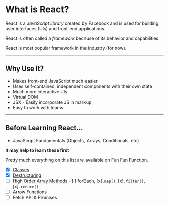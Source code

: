 # What is React?

React is a _JavaScript library_ created by Facebook and is used for building user interfaces (UIs) and front-end applications.

React is often called a _framework_ because of its behavior and capabilities.

React is most popular framework in the industry (for now).

---

## Why Use It?

- Makes front-end JavaScript much easier
- Uses self-contained, independent components with their own state
- Much more interactive UIs
- Virtual <span title="Document Object Model">DOM</span>
- JSX - Easily incorporate JS in markup
- Easy to work with teams

---

## Before Learning React...

- JavaScript Fundamentals (Objects, Arrays, Conditionals, etc)

**It may help to learn these first**

Pretty much everything on this list are available on Fun Fun Function.

- [x] [Classes]()
- [x] [Destructuring]()
- [ ] [High Order Array Methods](https://www.youtube.com/playlist?list=PL0zVEGEvSaeEd9hlmCXrk5yUyqUag-n84) - [ ] forEach, [x]`.map()`, [x]`.filter()`, [x]`.reduce()`
- [ ] Arrow Functions
- [ ] Fetch <span title="Application Programming Interface">API</span> & Promises
